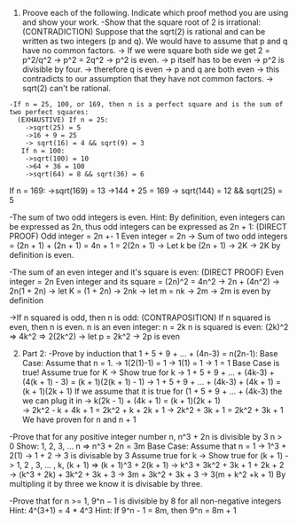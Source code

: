   1. Proove each of the following. Indicate which proof method you are using and show your work.
    -Show that the square root of 2 is irrational:
      (CONTRADICTION) Suppose that the sqrt(2) is rational and can be written as two integers (p and q). We would have to assume that 
      p and q have no common factors. 
        -> If we were square both side we get 2 = p^2/q^2
        -> p^2 = 2q^2
        -> p^2 is even.
        -> p itself has to be even
        -> p^2 is divisible by four.
        -> therefore q is even
        -> p and q are both even 
        -> this contradicts to our assumption that they have not common factors. 
        -> sqrt(2) can't be rational.
    
    -If n = 25, 100, or 169, then n is a perfect square and is the sum of two perfect squares:
      (EXHAUSTIVE) If n = 25:
        ->sqrt(25) = 5
        ->16 + 9 = 25
        -> sqrt(16) = 4 && sqrt(9) = 3
       If n = 100:
        ->sqrt(100) = 10
        ->64 + 36 = 100
        ->sqrt(64) = 8 && sqrt(36) = 6
  If n = 169:
    ->sqrt(169) = 13
    ->144 + 25 = 169
      -> sqrt(144) = 12 && sqrt(25) = 5
      
  -The sum of two odd integers is even. Hint: By definition, even integers can be expressed as 2n, 
  thus odd integers can be expressed as 2n + 1:
  (DIRECT PROOF)
    Odd integer = 2n +- 1
    Even integer = 2n
      -> Sum of two odd integers = (2n + 1) + (2n + 1)
                                 = 4n + 1
                                 = 2(2n + 1)
      -> Let k be (2n + 1)
        -> 2K
        -> 2K by definition is even.
        
  -The sum of an even integer and it's square is even:
  (DIRECT PROOF)
    Even integer = 2n
    Even integer and its square = (2n)^2 = 4n^2
      -> 2n + (4n^2)
      -> 2n(1 + 2n)
      -> let K = (1 + 2n)
      -> 2nk
      -> let m = nk
      -> 2m
      -> 2m is even by definition
      
  ->If n squared is odd, then n is odd:
  (CONTRAPOSITION) If n squared is even, then n is even.
    n is an even integer: n = 2k
    n is squared is even: (2k)^2 => 4k^2 => 2(2k^2)
      -> let p = 2k^2
      -> 2p is even    
  
2. Part 2:
  -Prove by induction that 1 + 5 + 9 + ... + (4n-3) = n(2n-1):
  Base Case: Assume that n = 1.
   -> 1(2(1)-1) = 1
   -> 1(1) = 1
   -> 1 = 1 Base Case is true!
  Assume true for K
    -> Show true for k 
      -> 1 + 5 + 9 + ... + (4k-3) + (4(k + 1) - 3) = (k + 1)(2(k + 1) - 1)
      -> 1 + 5 + 9 + ... + (4k-3) + (4k + 1)       = (k + 1)(2k + 1) 
     If we assume that it is true for (1 + 5 + 9 + ... + (4k-3) the we can plug it in
      -> k(2k - 1) + (4k + 1) = (k + 1)(2k + 1)  
      -> 2k^2 - k + 4k + 1 = 2k^2 + k + 2k + 1
      -> 2k^2 + 3k + 1 = 2k^2 + 3k + 1
     We have proven for n and n + 1

  -Prove that for any positive integer number n, n^3 + 2n is divisible by 3
   n > 0
   Show: 1, 2, 3, ... n => n^3 + 2n = 3m
   Base Case: Assume that n = 1
    -> 1^3 + 2(1)
    -> 1 + 2
    -> 3 is divisable by 3
   Assume true for k
    -> Show true for (k + 1)
      -> 1, 2 , 3, ... , k, (k + 1) => (k + 1)^3 + 2(k + 1)
      -> k^3 + 3k^2 + 3k + 1 + 2k + 2
      -> (k^3 + 2k) + 3k^2 + 3k + 3
      -> 3m + 3k^2 + 3k + 3
      -> 3(m + k^2 +k + 1)
     By multipling it by three we know it is divisable by three. 

  -Prove that for n >= 1, 9^n − 1 is divisible by 8 for all non-negative integers 
  Hint: 4^(3+1) = 4 * 4^3 Hint: If 9^n - 1 = 8m, then 9^n = 8m + 1
